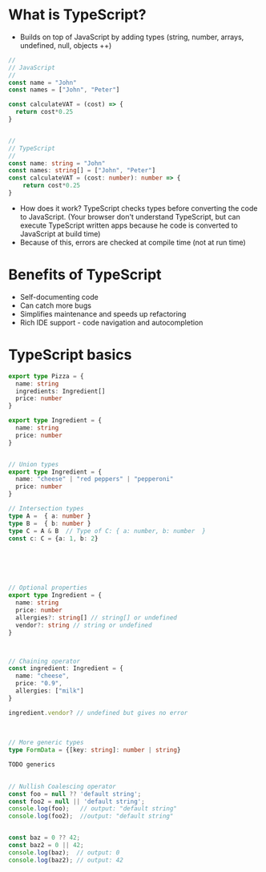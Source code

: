 


# What is TypeScript?

- Builds on top of JavaScript by adding types (string, number, arrays, undefined, null, objects ++)


 
```TypeScript
//
// JavaScript
//
const name = "John"
const names = ["John", "Peter"]

const calculateVAT = (cost) => {
  return cost*0.25
}


//
// TypeScript
//
const name: string = "John"
const names: string[] = ["John", "Peter"]
const calculateVAT = (cost: number): number => {
    return cost*0.25
}

```



- How does it work? TypeScript checks types before converting the code to JavaScript. (Your browser don't understand TypeScript, but can execute TypeScript written apps because he code is converted to JavaScript at build time)
- Because of this, errors are checked at compile time (not at run time)


# Benefits of TypeScript
- Self-documenting code
- Can catch more bugs
- Simplifies maintenance and speeds up refactoring
- Rich IDE support - code navigation and autocompletion



# TypeScript basics
```TypeScript
export type Pizza = {
  name: string
  ingredients: Ingredient[]
  price: number
}

export type Ingredient = {
  name: string
  price: number
}


// Union types
export type Ingredient = {
  name: "cheese" | "red peppers" | "pepperoni"
  price: number
}

// Intersection types
type A =  { a: number }
type B =  { b: number }
type C = A & B  // Type of C: { a: number, b: number  }
const c: C = {a: 1, b: 2}






// Optional properties
export type Ingredient = {
  name: string
  price: number
  allergies?: string[] // string[] or undefined
  vendor?: string // string or undefined
}



// Chaining operator
const ingredient: Ingredient = {
  name: "cheese", 
  price: "0.9", 
  allergies: ["milk"]
}

ingredient.vendor? // undefined but gives no error
  
  
  
// More generic types
type FormData = {[key: string]: number | string}

TODO generics

  
// Nullish Coalescing operator 
const foo = null ?? 'default string';
const foo2 = null || 'default string';
console.log(foo);   // output: "default string"
console.log(foo2);  //output: "default string"


const baz = 0 ?? 42;
const baz2 = 0 || 42;
console.log(baz);  // output: 0
console.log(baz2); // output: 42






```



